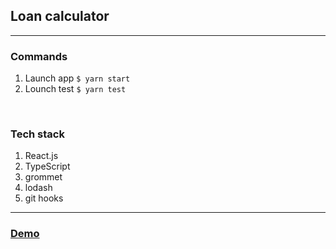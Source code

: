 ## Loan calculator

---

### Commands 
1. Launch app `$ yarn start`
2. Lounch test `$ yarn test`

<br/>

### Tech stack

1. React.js
2. TypeScript
3. grommet
4. lodash
5. git hooks

---

### [Demo](https://mistercrude.github.io/loan-calculator/)
